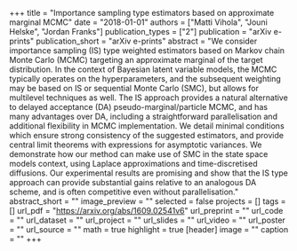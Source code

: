 +++
title = "Importance sampling type estimators based on approximate marginal MCMC"
date = "2018-01-01"
authors = ["Matti Vihola", "Jouni Helske", "Jordan Franks"]
publication_types = ["2"]
publication = "arXiv e-prints"
publication_short = "arXiv e-prints"
abstract = "We consider importance sampling (IS) type weighted estimators based on Markov chain Monte Carlo (MCMC) targeting an approximate marginal of the target distribution. In the context of Bayesian latent variable models, the MCMC typically operates on the hyperparameters, and the subsequent weighting may be based on IS or sequential Monte Carlo (SMC), but allows for multilevel techniques as well. The IS approach provides a natural alternative to delayed acceptance (DA) pseudo-marginal/particle MCMC, and has many advantages over DA, including a straightforward parallelisation and additional flexibility in MCMC implementation. We detail minimal conditions which ensure strong consistency of the suggested estimators, and provide central limit theorems with expressions for asymptotic variances. We demonstrate how our method can make use of SMC in the state space models context, using Laplace approximations and time-discretised diffusions. Our experimental results are promising and show that the IS type approach can provide substantial gains relative to an analogous DA scheme, and is often competitive even without parallelisation."
abstract_short = ""
image_preview = ""
selected = false
projects = []
tags = []
url_pdf = "https://arxiv.org/abs/1609.02541v6"
url_preprint = ""
url_code = ""
url_dataset = ""
url_project = ""
url_slides = ""
url_video = ""
url_poster = ""
url_source = ""
math = true
highlight = true
[header]
image = ""
caption = ""
+++
